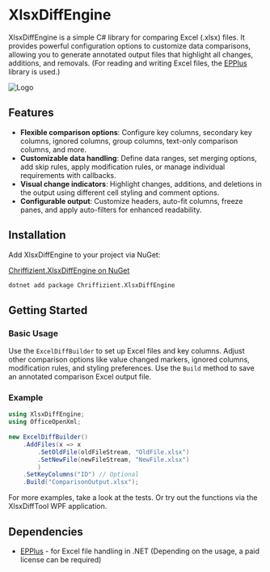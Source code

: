 # XlsxDiffEngine

XlsxDiffEngine is a simple C# library for comparing Excel (.xlsx) files. It provides powerful configuration options to customize data comparisons, allowing you to generate annotated output files that highlight all changes, additions, and removals. (For reading and writing Excel files, the [EPPlus](https://github.com/EPPlusSoftware/EPPlus) library is used.)

![Logo](https://raw.githubusercontent.com/chrbaeu/XlsxDiffEngine/refs/heads/main/XlsxDiffEngine/Icon.png)

## Features

- **Flexible comparison options**: Configure key columns, secondary key columns, ignored columns, group columns, text-only comparison columns, and more.
- **Customizable data handling**: Define data ranges, set merging options, add skip rules, apply modification rules, or manage individual requirements with callbacks.
- **Visual change indicators**: Highlight changes, additions, and deletions in the output using different cell styling and comment options.
- **Configurable output**: Customize headers, auto-fit columns, freeze panes, and apply auto-filters for enhanced readability.

## Installation

Add XlsxDiffEngine to your project via NuGet:

[Chriffizient.XlsxDiffEngine on NuGet](https://www.nuget.org/packages/Chriffizient.XlsxDiffEngine)

```bash
dotnet add package Chriffizient.XlsxDiffEngine
```

## Getting Started

### Basic Usage

Use the `ExcelDiffBuilder` to set up Excel files and key columns.
Adjust other comparison options like value changed markers, ignored columns, modification rules, and styling preferences.
Use the `Build` method to save an annotated comparison Excel output file.

### Example

```csharp  
using XlsxDiffEngine;  
using OfficeOpenXml;  
  
new ExcelDiffBuilder()
    .AddFiles(x => x
        .SetOldFile(oldFileStream, "OldFile.xlsx")
        .SetNewFile(newFileStream, "NewFile.xlsx")
        )
    .SetKeyColumns("ID") // Optional
    .Build("ComparisonOutput.xlsx");
```

For more examples, take a look at the tests. Or try out the functions via the XlsxDiffTool WPF application.

## Dependencies

- [EPPlus](https://github.com/EPPlusSoftware/EPPlus) - for Excel file handling in .NET (Depending on the usage, a paid license can be required)
